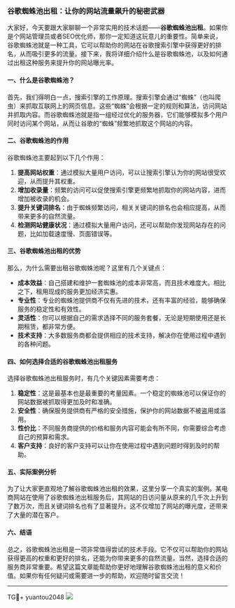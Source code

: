 ### 谷歌蜘蛛池出租：让你的网站流量飙升的秘密武器

大家好，今天要跟大家聊聊一个非常实用的技术话题——**谷歌蜘蛛池出租**。如果你是个网站管理员或者SEO优化师，那你一定知道这玩意儿的重要性。简单来说，谷歌蜘蛛池就是一种工具，它可以帮助你的网站在谷歌搜索引擎中获得更好的排名，从而吸引更多的流量。接下来，我将详细介绍什么是谷歌蜘蛛池，以及如何通过出租这种服务来提升你的网站曝光率。

#### 一、什么是谷歌蜘蛛池？

首先，我们得明白一点，搜索引擎的工作原理。搜索引擎会通过“蜘蛛”（也叫爬虫）来抓取互联网上的网页信息。这些“蜘蛛”会根据一定的规则和算法，访问网站并抓取内容。而谷歌蜘蛛池就是指一组经过优化的服务器，它们能够模拟多个用户同时访问某个网站，从而让谷歌的“蜘蛛”频繁地抓取这个网站的内容。

#### 二、谷歌蜘蛛池的作用

谷歌蜘蛛池主要起到以下几个作用：

1. **提高网站权重**：通过模拟大量用户访问，可以让搜索引擎认为你的网站很受欢迎，从而提升其权重。
2. **增加收录量**：频繁的访问可以促使搜索引擎更频繁地抓取你的网站内容，进而增加被收录的机会。
3. **提升关键词排名**：由于蜘蛛频繁访问，相关关键词的排名也会相应提高，从而带来更多的自然流量。
4. **检测网站健康状况**：通过模拟大量用户访问，还可以帮助你发现网站存在的问题，比如加载速度慢、页面错误等。

#### 三、谷歌蜘蛛池出租的优势

那么，为什么需要出租谷歌蜘蛛池呢？这里有几个关键点：

- **成本效益**：自己搭建和维护一套蜘蛛池的成本非常高，而且技术难度大。相比之下，租用现成的服务更加经济实惠。
- **专业性**：专业的蜘蛛池提供商不仅有先进的技术，还有丰富的经验，能够确保服务的稳定性和有效性。
- **灵活性**：你可以根据自己的需求选择不同的服务套餐，无论是短期使用还是长期租赁，都非常方便。
- **技术支持**：大多数服务商都会提供相应的技术支持，解决你在使用过程中遇到的各种问题。

#### 四、如何选择合适的谷歌蜘蛛池出租服务

选择谷歌蜘蛛池出租服务时，有几个关键因素需要考虑：

1. **稳定性**：这是最基本也是最重要的考量因素。一个稳定的蜘蛛池可以保证你的网站数据被抓取得更加及时和准确。
2. **安全性**：确保服务提供商有严格的安全措施，保护你的网站数据不被盗用或滥用。
3. **性价比**：不同服务商提供的价格和服务内容可能会有所不同，你需要综合考虑自己的预算和需求。
4. **客户支持**：良好的客户支持可以让你在使用过程中遇到问题时得到及时的帮助。

#### 五、实际案例分析

为了让大家更直观地了解谷歌蜘蛛池出租的效果，这里分享一个真实的案例。某电商网站在使用了谷歌蜘蛛池出租服务后，其网站的日访问量从原来的几千次上升到了数万次，而且关键词排名也有了显著提升。这不仅增加了网站的曝光度，还带来了大量的潜在客户。

#### 六、结语

总之，谷歌蜘蛛池出租是一项非常值得尝试的技术手段。它不仅可以帮助你的网站获得更高的权重和更好的排名，还能为你带来更多的自然流量。当然，选择合适的服务商非常重要。希望这篇文章能帮助你更好地理解谷歌蜘蛛池出租的意义和价值。如果你有任何疑问或需要进一步的帮助，欢迎随时留言交流！

---

TG💪+ yuantou2048  ![](https://github.com/user-attachments/assets/42a5a4a5-fea9-4a1d-8aa0-73e57e430cca)